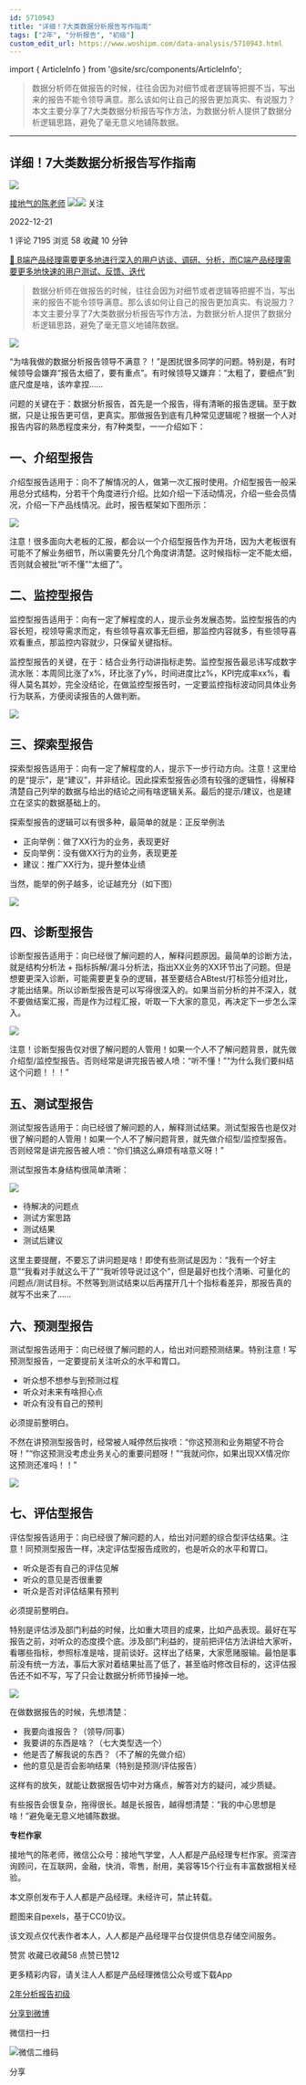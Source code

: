 ```yaml
---
id: 5710943
title: "详细！7大类数据分析报告写作指南"
tags: ["2年", "分析报告", "初级"]
custom_edit_url: https://www.woshipm.com/data-analysis/5710943.html
---
```

import { ArticleInfo } from '@site/src/components/ArticleInfo';

<ArticleInfo
    author="接地气的陈老师"
    authorLink="https://www.woshipm.com/u/773891"
    published="2022-12-21"
    views={7195}
    comments={1}
    collects={58}
/>

> 数据分析师在做报告的时候，往往会因为对细节或者逻辑等把握不当，写出来的报告不能令领导满意。那么该如何让自己的报告更加真实、有说服力？本文主要分享了7大类数据分析报告写作方法，为数据分析人提供了数据分析逻辑思路，避免了毫无意义地铺陈数据。

---

## 详细！7大类数据分析报告写作指南

[![](https://image.woshipm.com/wp-files/2019/08/0GkAbc8ZooEsibtWEUNO.png!/both/72x72)](https://www.woshipm.com/u/773891)

[接地气的陈老师](https://www.woshipm.com/u/773891) ![](https://static.woshipm.com/tag/1121_1@2x.png)![](https://static.woshipm.com/tag/2103_1@2x.png) 关注

2022-12-21

1 评论 7195 浏览 58 收藏 10 分钟

[🔗 B端产品经理需要更多地进行深入的用户访谈、调研、分析，而C端产品经理需要更多地快速的用户测试、反馈、迭代](https://ke.qidianla.com/courses/bcpm)

> 数据分析师在做报告的时候，往往会因为对细节或者逻辑等把握不当，写出来的报告不能令领导满意。那么该如何让自己的报告更加真实、有说服力？本文主要分享了7大类数据分析报告写作方法，为数据分析人提供了数据分析逻辑思路，避免了毫无意义地铺陈数据。

![](https://image.woshipm.com/wp-files/2022/12/ETj6RCNlZ97TTpC4Dulf.png)

“为啥我做的数据分析报告领导不满意？！”是困扰很多同学的问题。特别是，有时候领导会嫌弃“报告太细了，要有重点”。有时候领导又嫌弃：“太粗了，要细点”到底尺度是啥，该咋拿捏……

问题的关键在于：数据分析报告，首先是一个报告，得有清晰的报告逻辑。至于数据，只是让报告更可信，更真实。那做报告到底有几种常见逻辑呢？根据一个人对报告内容的熟悉程度来分，有7种类型，一一介绍如下：

## 一、介绍型报告

介绍型报告适用于：向不了解情况的人，做第一次汇报时使用。介绍型报告一般采用总分式结构，分若干个角度进行介绍。比如介绍一下活动情况，介绍一些会员情况，介绍一下产品线情况。此时，报告框架如下图所示：

![](https://image.yunyingpai.com/wp/2022/12/masqSKEBfZ3sls2aMy9F.png)

注意！很多面向大老板的汇报，都会以一个介绍型报告作为开场，因为大老板很有可能不了解业务细节，所以需要先分几个角度讲清楚。这时候指标一定不能太细，否则就会被批“听不懂”“太细了”。

## 二、监控型报告

监控型报告适用于：向有一定了解程度的人，提示业务发展态势。监控型报告的内容长短，视领导需求而定，有些领导喜欢事无巨细，那监控内容就多，有些领导喜欢看重点，那监控内容就少，只保留关键指标。

监控型报告的关键，在于：结合业务行动讲指标走势。监控型报告最忌讳写成数字流水账：本周同比涨了x%，环比涨了y%，时间进度比z%，KPI完成率xx%，看得人莫名其妙，完全没结论，在做监控型报告时，一定要监控指标波动同具体业务行为联系，方便阅读报告的人做判断。

![](https://image.yunyingpai.com/wp/2022/12/6oKpnoJK3EgnutoWCD8p.png)

## 三、探索型报告

探索型报告适用于：向有一定了解程度的人，提示下一步行动方向。注意！这里给的是“提示”，是“建议”，并非结论。因此探索型报告必须有较强的逻辑性，得解释清楚自己列举的数据与给出的结论之间有啥逻辑关系。最后的提示/建议，也是建立在坚实的数据基础上的。

探索型报告的逻辑可以有很多种，最简单的就是：正反举例法

*   正向举例：做了XX行为的业务，表现更好
*   反向举例：没有做XX行为的业务，表现更差
*   建议：推广XX行为，提升整体业绩

当然，能举的例子越多，论证越充分（如下图）

![](https://image.yunyingpai.com/wp/2022/12/qgWNtiSY5XLHGkF9u6UX.png)

## 四、诊断型报告

诊断型报告适用于：向已经很了解问题的人，解释问题原因。最简单的诊断方法，就是结构分析法 + 指标拆解/漏斗分析法，指出XX业务的XX环节出了问题。但是想要更深入诊断，可能需要更复杂的逻辑，甚至要结合ABtest/打标签分组对比，才能出结果。所以诊断型报告是可以写得很深入的。如果当前分析的并不深入，就不要做结案汇报，而是作为过程汇报，听取一下大家的意见，再决定下一步怎么深入。

![](https://image.yunyingpai.com/wp/2022/12/GX5VaVNUrQERKxPTyPzg.png)

注意！诊断型报告仅对很了解问题的人管用！如果一个人不了解问题背景，就先做介绍型/监控型报告。否则经常是讲完报告被人喷：“听不懂！”“为什么我们要纠结这个问题！！！”

## 五、测试型报告

测试型报告适用于：向已经很了解问题的人，解释测试结果。测试型报告也是仅对很了解问题的人管用！如果一个人不了解问题背景，就先做介绍型/监控型报告。否则经常是讲完报告被人喷：“你们搞这么麻烦有啥意义呀！”

测试型报告本身结构很简单清晰：

![](https://image.yunyingpai.com/wp/2022/12/w4pa5DmZRh2GWwyJBe8P.png)

*   待解决的问题点
*   测试方案思路
*   测试结果
*   测试后建议

这里主要提醒，不要忘了讲问题是啥！即使有些测试是因为：“我有一个好主意”“我看对手就这么干了”“我听领导说过这个”，但是最好也找个清晰、可量化的问题点/测试目标。不然等到测试结束以后再摆开几十个指标看差异，那报告真的就写不出来了……

## 六、预测型报告

测试型报告适用于：向已经很了解问题的人，给出对问题预测结果。特别注意！写预测型报告，一定要提前关注听众的水平和胃口。

*   听众想不想参与到预测过程
*   听众对未来有啥担心点
*   听众有没有自己的预判

必须提前整明白。

不然在讲预测型报告时，经常被人喊停然后挨喷：“你这预测和业务期望不符合呀！”“你这预测没考虑业务关心的重要问题呀！”“我就问你，如果出现XX情况你这预测还准吗！！”

![](https://image.yunyingpai.com/wp/2022/12/pVG50QgO5SPHsxRMpN58.png)

## 七、评估型报告

评估型报告适用于：向已经很了解问题的人，给出对问题的综合型评估结果。注意！同预测型报告一样，决定评估型报告成败的，也是听众的水平和胃口。

*   听众是否有自己的评估见解
*   听众的意见是否很重要
*   听众是否对评估结果有预判

必须提前整明白。

特别是评估涉及部门利益的时候，比如重大项目的成果，比如产品表现。最好在写报告之前，对听众的态度摸个底。涉及部门利益的，提前把评估方法讲给大家听，看哪些指标，参照标准是啥，提前谈好。这样出了结果，大家愿赌服输。最怕是事前没有统一方法，事后大家对着结果扯高了低了，甚至临时修改目标的，这评估报告还不如不写，写了只会让数据分析师节操掉一地。

![](https://image.yunyingpai.com/wp/2022/12/qjPiJ78zhRaESMstuHMy.png)

在做数据报告的时候，先想清楚：

*   我要向谁报告？（领导/同事）
*   我要讲的东西是啥？（七大类型选一个）
*   他是否了解我说的东西？（不了解的先做介绍）
*   他的意见是否会影响结果（特别是预测/评估报告）

这样有的放矢，就能让数据报告切中对方痛点，解答对方的疑问，减少质疑。

有些报告会很复杂，拖得很长。越是长报告，越得想清楚：“我的中心思想是啥！”避免毫无意义地铺陈数据。

**专栏作家**

接地气的陈老师，微信公众号：接地气学堂，人人都是产品经理专栏作家。资深咨询顾问，在互联网，金融，快消，零售，耐用，美容等15个行业有丰富数据相关经验。

本文原创发布于人人都是产品经理。未经许可，禁止转载。

题图来自pexels，基于CC0协议。

该文观点仅代表作者本人，人人都是产品经理平台仅提供信息存储空间服务。

赞赏 收藏已收藏58 点赞已赞12

更多精彩内容，请关注人人都是产品经理微信公众号或下载App

[2年](https://www.woshipm.com/tag/2%e5%b9%b4)[分析报告](https://www.woshipm.com/tag/%e5%88%86%e6%9e%90%e6%8a%a5%e5%91%8a)[初级](https://www.woshipm.com/tag/%e5%88%9d%e7%ba%a7)

[分享到微博](https://service.weibo.com/share/share.php?appkey=2775287854&title=详细！7大类数据分析报告写作指南&url=https://www.woshipm.com/data-analysis/5710943.html&pic=https://image.woshipm.com/wp-files/2022/12/ETj6RCNlZ97TTpC4Dulf.png)

微信扫一扫

![微信二维码](https://api.pwmqr.com/qrcode/create/?url=https://www.woshipm.com/data-analysis/5710943.html)

分享